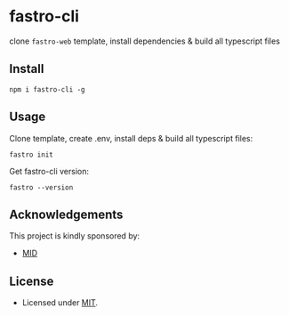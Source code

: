 # fastro-cli

clone `fastro-web` template, install dependencies & build all typescript files

## Install
```
npm i fastro-cli -g
```

## Usage
Clone template, create .env, install deps & build all typescript files:
```
fastro init
```
Get fastro-cli version:
```
fastro --version
```

## Acknowledgements
This project is kindly sponsored by:
- [MID](https://member.id/)

## License
- Licensed under [MIT](https://github.com/fpkg/fastro-cli/blob/master/LICENSE).
